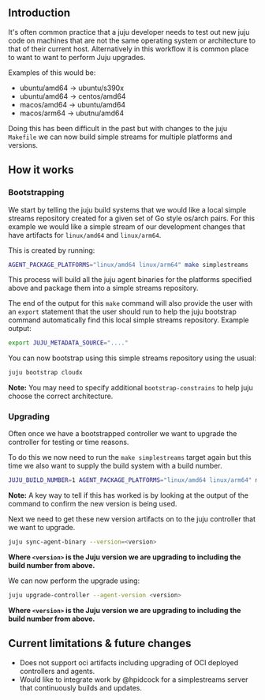 ## Introduction
It's often common practice that a juju developer needs to test out new juju code
on machines that are not the same operating system or architecture to that of
their current host. Alternatively in this workflow it is common place to want to
want to perform Juju upgrades.

Examples of this would be:
- ubuntu/amd64 -> ubuntu/s390x
- ubuntu/amd64 -> centos/amd64
- macos/amd64 -> ubuntu/amd64
- macos/arm64 -> ubutnu/amd64

Doing this has been difficult in the past but with changes to the juju `Makefile`
we can now build simple streams for multiple platforms and versions.

## How it works
### Bootstrapping
We start by telling the juju build systems that we would like a local simple
streams repository created for a given set of Go style os/arch pairs. For this
example we would like a simple stream of our development changes that have
artifacts for `linux/amd64` and `linux/arm64`.

This is created by running:
```bash
AGENT_PACKAGE_PLATFORMS="linux/amd64 linux/arm64" make simplestreams
```
This process will build all the juju agent binaries for the platforms specified
above and package them into a simple streams repository.

The end of the output for this `make` command will also provide the user with an
`export` statement that the user should run to help the juju bootstrap command
automatically find this local simple streams repository. Example output:
```bash
export JUJU_METADATA_SOURCE="...."
```

You can now bootstrap using this simple streams repository using the usual:
```bash
juju bootstrap cloudx
```

**Note:** You may need to specify additional `bootstrap-constrains` to help juju
choose the correct architecture.

### Upgrading
Often once we have a bootstrapped controller we want to upgrade the controller
for testing or time reasons.

To do this we now need to run the `make simplestreams` target again but this
time we also want to supply the build system with a build number.
```bash
JUJU_BUILD_NUMBER=1 AGENT_PACKAGE_PLATFORMS="linux/amd64 linux/arm64" make simplestreams
```

**Note:** A key way to tell if this has worked is by looking at the output of
the command to confirm the new version is being used.

Next we need to get these new version artifacts on to the juju controller that
we want to upgrade.

```bash
juju sync-agent-binary --version=<version>
```
**Where `<version>` is the Juju version we are upgrading to including the build
number from above.**

We can now perform the upgrade using:

```bash
juju upgrade-controller --agent-version <version>
```
**Where `<version>` is the Juju version we are upgrading to including the build
number from above.**

## Current limitations & future changes
- Does not support oci artifacts including upgrading of OCI deployed controllers 
  and agents.
- Would like to integrate work by @hpidcock for a simplestreams server that
  continuously builds and updates.